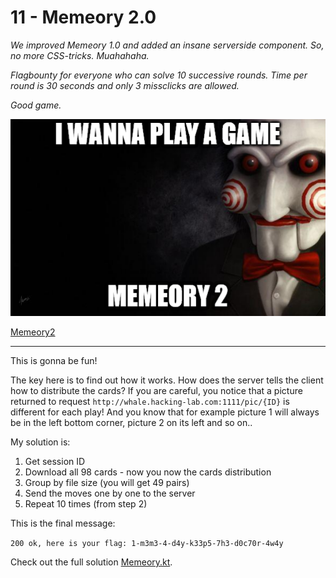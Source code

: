 # 11 - Memeory 2.0
*We improved Memeory 1.0 and added an insane serverside component.
So, no more CSS-tricks. Muahahaha.*

*Flagbounty for everyone who can solve 10 successive rounds. Time per round is 30 seconds
 and only 3 missclicks are allowed.*

*Good game.*

![meme.png](meme.png)

[Memeory2](http://whale.hacking-lab.com:1111/)

---

This is gonna be fun!

The key here is to find out how it works. How does the server tells the client how to
distribute the cards? If you are careful, you notice that a picture returned to request
`http://whale.hacking-lab.com:1111/pic/{ID}` is different for each play! And 
you know that for example picture 1 will always be in the left bottom corner,
 picture 2 on its left and so on..
 
My solution is: 
1. Get session ID
2. Download all 98 cards - now you now the cards distribution
3. Group by file size (you will get 49 pairs)
4. Send the moves one by one to the server
5. Repeat 10 times (from step 2)
 
This is the final message:

`200 ok, here is your flag: 1-m3m3-4-d4y-k33p5-7h3-d0c70r-4w4y`

Check out the full solution [Memeory.kt](../../../src/main/kotlin/cz/vernjan/ctf/he19/ch11/Memeory.kt).
